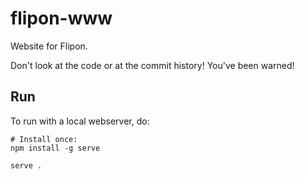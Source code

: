 # flipon-www

Website for Flipon.

Don't look at the code or at the commit history! You've been warned!

## Run

To run with a local webserver, do:

```
# Install once:
npm install -g serve

serve .
```
